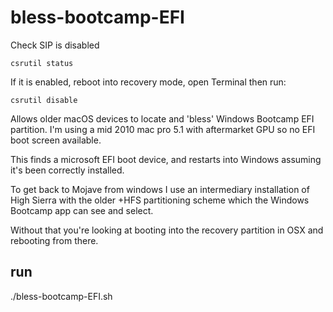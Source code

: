 # bless-bootcamp-EFI

Check SIP is disabled

`csrutil status`

If it is enabled, reboot into recovery mode, open Terminal then run:

`csrutil disable`

Allows older macOS devices to locate and 'bless' Windows Bootcamp EFI partition. 
I'm using a mid 2010 mac pro 5.1 with aftermarket GPU so no EFI boot screen available. 

This finds a microsoft EFI boot device, and restarts into Windows assuming it's been correctly installed. 

To get back to Mojave from windows I use an intermediary installation of High Sierra with the older +HFS partitioning scheme which the Windows Bootcamp app can see and select. 

Without that you're looking at booting into the recovery partition in OSX and rebooting from there. 


## run 
./bless-bootcamp-EFI.sh


